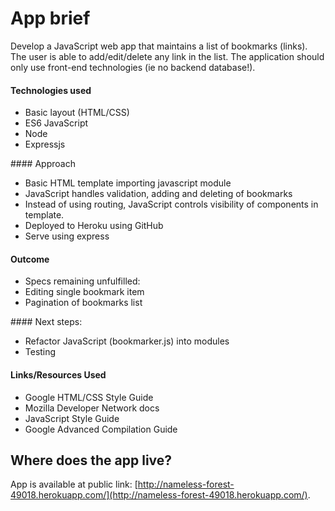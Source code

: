 # App brief
Develop a JavaScript web app that maintains a list of bookmarks (links). The user is able to add/edit/delete any link in the list.  The application should only use front-end technologies (ie no backend database!).


#### Technologies used
- Basic layout (HTML/CSS)
- ES6 JavaScript
- Node
- Expressjs

#### Approach
- Basic HTML template importing javascript module
- JavaScript handles validation, adding and deleting of bookmarks
- Instead of using routing, JavaScript controls visibility of components in template.
- Deployed to Heroku using GitHub
- Serve using express

#### Outcome
- Specs remaining unfulfilled:
- Editing single bookmark item
- Pagination of bookmarks list

#### Next steps:
- Refactor JavaScript (bookmarker.js) into modules
- Testing


#### Links/Resources Used
- Google HTML/CSS Style Guide
- Mozilla Developer Network docs
- JavaScript Style Guide
- Google Advanced Compilation Guide


## Where does the app live?
App is available at public link: [http://nameless-forest-49018.herokuapp.com/](http://nameless-forest-49018.herokuapp.com/).
